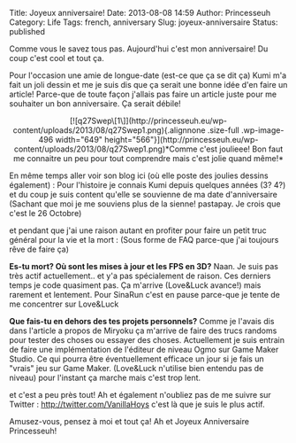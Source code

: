 Title: Joyeux anniversaire!
Date: 2013-08-08 14:59
Author: Princesseuh
Category: Life
Tags: french, anniversary
Slug: joyeux-anniversaire
Status: published

Comme vous le savez tous pas. Aujourd'hui c'est mon anniversaire! Du
coup c'est cool et tout ça.

Pour l'occasion une amie de longue-date (est-ce que ça se dit ça) Kumi
m'a fait un joli dessin et me je suis dis que ça serait une bonne idée
d'en faire un article! Parce-que de toute façon j'allais pas faire un
article juste pour me souhaiter un bon anniversaire. Ça serait débile!

<p>
<center>
[![q27Swep\[1\]](http://princesseuh.eu/wp-content/uploads/2013/08/q27Swep1.png){.alignnone
.size-full .wp-image-496 width="649"
height="566"}](http://princesseuh.eu/wp-content/uploads/2013/08/q27Swep1.png)*Comme
c'est joulieee! Bon faut me connaitre un peu pour tout comprendre mais
c'est jolie quand même!*

</center>
</p>
En même temps aller voir son blog ici (où elle poste des joulies dessins
également) : <http://kuminette.e4y.fr/>
Pour l'histoire je connais Kumi depuis quelques années (3? 4?) et du
coup je suis content qu'elle se souvienne de ma date d'anniversaire
(Sachant que moi je me souviens plus de la sienne! pastapay. Je crois
que c'est le 26 Octobre)

et pendant que j'ai une raison autant en profiter pour faire un petit
truc général pour la vie et la mort : (Sous forme de FAQ parce-que j'ai
toujours rêve de faire ça)

**Es-tu mort? Où sont les mises à jour et les FPS en 3D?**
Naan. Je suis pas très actif actuellement.. et y'a pas spécialement de
raison. Ces derniers temps je code quasiment pas. Ça m'arrive (Love&Luck
avance!) mais rarement et lentement. Pour SinaRun c'est en pause
parce-que je tente de me concentrer sur Love&Luck

**Que fais-tu en dehors des tes projets personnels?**
Comme je l'avais dis dans l'article a propos de Miryoku ça m'arrive de
faire des trucs randoms pour tester des choses ou essayer des choses.
Actuellement je suis entrain de faire une implémentation de l'éditeur de
niveau Ogmo sur Game Maker Studio. Ce qui pourra être éventuellement
efficace un jour si je fais un "vrais" jeu sur Game Maker. (Love&Luck
n'utilise bien entendu pas de niveau) pour l'instant ça marche mais
c'est trop lent.

et c'est a peu près tout! Ah et également n'oubliez pas de me suivre sur
Twitter : <http://twitter.com/VanillaHoys> c'est là que je suis le plus
actif.

Amusez-vous, pensez à moi et tout ça! Ah et Joyeux Anniversaire
Princesseuh!

